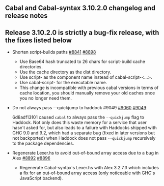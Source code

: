 Cabal and Cabal-syntax 3.10.2.0 changelog and release notes
---

## Release 3.10.2.0 is strictly a bug-fix release, with the fixes listed below

- Shorten script-builds paths [#8841](https://github.com/haskell/cabal/issues/8841) [#8898](https://github.com/haskell/cabal/pull/8898)

  - Use Base64 hash truncated to 26 chars for script-build cache directories.
  - Use the cache directory as the dist directory.
  - Use script-<your-sanitized-script-name> as the component name instead of cabal-script-<...>.
  - Use cabal-script-<your-actual-script-name> for the executable name.
  - This change is incompatible with previous cabal versions in terms of cache location,
    you should manually remove your old caches once you no longer need them.

- Do not always pass --quickjump to haddock #9049 [#9060](https://github.com/haskell/cabal/issues/9060) [#9049](https://github.com/haskell/cabal/pull/9049)

  6d8adf13101 caused `cabal` to always pass the `--quickjump` flag to Haddock.
  Not only does this waste memory for a service that user hasn't asked for,
  but also leads to a failure with Haddocks shipped with GHC 9.0 and 9.2,
  which had a separate bug (fixed in later versions but not backported) when
  Haddock does not pass `--quickjump` recursively to the package dependencies.

- Regenerate Lexer.hs to avoid out-of-bound array access due to a bug in Alex [#8892](https://github.com/haskell/cabal/issues/8892) [#8896](https://github.com/haskell/cabal/pull/8896)

  - Regenerate Cabal-syntax's Lexer.hs with Alex 3.2.7.3 which includes a fix for
    an out-of-bound array access (only noticeable with GHC's JavaScript backend).

